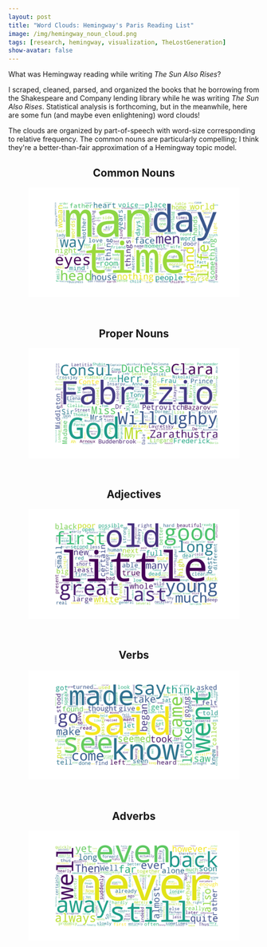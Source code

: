 ```yaml
---
layout: post
title: "Word Clouds: Hemingway's Paris Reading List"
image: /img/hemingway_noun_cloud.png
tags: [research, hemingway, visualization, TheLostGeneration]
show-avatar: false
---
```


What was Hemingway reading while writing *The Sun Also Rises*?

I scraped, cleaned, parsed, and organized the books that he borrowing from the Shakespeare and Company lending library while he was writing *The Sun Also Rises*.
Statistical analysis is forthcoming, but in the meanwhile, here are some fun (and maybe even enlightening) word clouds! 

The clouds are organized by part-of-speech with word-size corresponding to relative frequency. The common nouns are particularly compelling; I think they're 
a better-than-fair approximation of a Hemingway topic model.

<center> <h2>Common Nouns</h2> </center>
<figure>
  <center> 
    <img src="/img/hemingway_noun_cloud.png" align="middle" alt="a green, blue, and yellow word cloud of common nouns">
  </center>
</figure>

<br>

<center> <h2>Proper Nouns</h2> </center>
<figure>
  <center> 
    <img src="/img/hemingway_proper_noun_cloud.png" align="middle" alt="a green, blue, and yellow word cloud of proper nouns">
  </center>
</figure>

<br>

<center> <h2>Adjectives</h2> </center>
<figure>
  <center> 
    <img src="/img/hemingway_adjective_cloud.png" align="middle" alt="a green, blue, and yellow word cloud of adjectives">
  </center>
</figure>

<br>

<center> <h2>Verbs</h2> </center>
<figure>
  <center> 
    <img src="/img/hemingway_verb_cloud.png" align="middle" alt="a green, blue, and yellow word cloud of verbs">
  </center>
</figure>

<br>

<center> <h2>Adverbs</h2> </center>
<figure>
  <center> 
    <img src="/img/hemingway_adverb_cloud.png" align="middle" alt="a green, blue, and yellow word cloud of adverbs">
  </center>
</figure>

<br>
